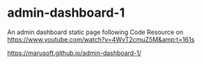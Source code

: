 # admin-dashboard-1
An admin dashboard static page following Code Resource on https://www.youtube.com/watch?v=4WvT2cmuZ5M&amp;t=161s

https://marusoft.github.io/admin-dashboard-1/

